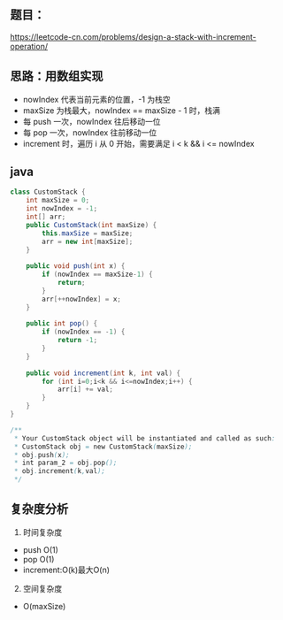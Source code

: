 ## 题目：
https://leetcode-cn.com/problems/design-a-stack-with-increment-operation/

## 思路：用数组实现
- nowIndex 代表当前元素的位置，-1 为栈空
- maxSize 为栈最大，nowIndex == maxSize - 1 时，栈满
- 每 push 一次，nowIndex 往后移动一位
- 每 pop 一次，nowIndex 往前移动一位
- increment 时，遍历 i 从 0 开始，需要满足 i < k && i <= nowIndex

## java
```java
class CustomStack {
    int maxSize = 0;
    int nowIndex = -1;
    int[] arr;
    public CustomStack(int maxSize) {
        this.maxSize = maxSize;
        arr = new int[maxSize];
    }
    
    public void push(int x) {
        if (nowIndex == maxSize-1) {
            return;
        }
        arr[++nowIndex] = x;
    }
    
    public int pop() {
        if (nowIndex == -1) {
            return -1;
        }
    }
    
    public void increment(int k, int val) {
        for (int i=0;i<k && i<=nowIndex;i++) {
            arr[i] += val;
        }
    }
}

/**
 * Your CustomStack object will be instantiated and called as such:
 * CustomStack obj = new CustomStack(maxSize);
 * obj.push(x);
 * int param_2 = obj.pop();
 * obj.increment(k,val);
 */
```

## 复杂度分析
1. 时间复杂度 
- push O(1)
- pop O(1)
-  increment:O(k)最大O(n)
2. 空间复杂度
- O(maxSize)
